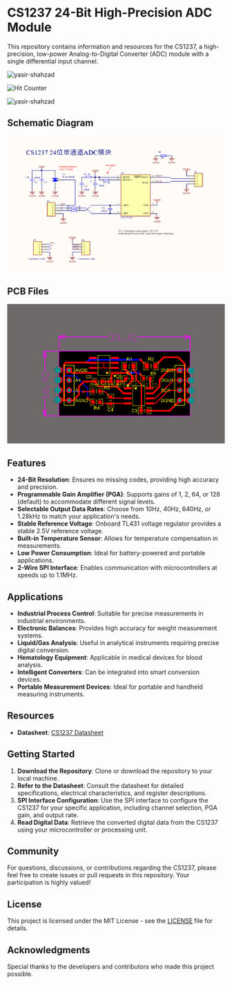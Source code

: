 # CS1237 24-Bit High-Precision ADC Module

This repository contains information and resources for the CS1237, a high-precision, low-power Analog-to-Digital Converter (ADC) module with a single differential input channel.

<p align="left"> <img src="https://komarev.com/ghpvc/?username=yasir-shahzad&label=Profile%20views&color=0e75b6&style=flat" alt="yasir-shahzad" /> </p>


![Hit Counter](https://visitor-badge.laobi.icu/badge?page_id=yasir-shahzad_SoftI2C)

<!DOCTYPE html>
<html lang="en">
<head>
    <meta charset="UTF-8">
    <meta name="viewport" content="width=device-width, initial-scale=1.0">
    <title>Projects - Yasir Shahzad</title>
</head>
<body>
    <!-- Other content -->
    <p align="left">
      <img src="https://komarev.com/ghpvc/?username=yasir-shahzad&label=Profile%20views&color=0e75b6&style=flat" alt="yasir-shahzad" />
    </p>
    <!-- Other content -->
</body>
</html>

## Schematic Diagram
![Schematic Diagram](https://github.com/yasir-shahzad/CS1237-24-Bit-ADC-Module/blob/master/Images/Schematic.png)

## PCB Files
![PCB Board](https://github.com/yasir-shahzad/CS1237-24-Bit-ADC-Module/blob/master/Images/PCB%20Board.png)

## Features

- **24-Bit Resolution**: Ensures no missing codes, providing high accuracy and precision.
- **Programmable Gain Amplifier (PGA)**: Supports gains of 1, 2, 64, or 128 (default) to accommodate different signal levels.
- **Selectable Output Data Rates**: Choose from 10Hz, 40Hz, 640Hz, or 1.28kHz to match your application's needs.
- **Stable Reference Voltage**: Onboard TL431 voltage regulator provides a stable 2.5V reference voltage.
- **Built-in Temperature Sensor**: Allows for temperature compensation in measurements.
- **Low Power Consumption**: Ideal for battery-powered and portable applications.
- **2-Wire SPI Interface**: Enables communication with microcontrollers at speeds up to 1.1MHz.

## Applications

- **Industrial Process Control**: Suitable for precise measurements in industrial environments.
- **Electronic Balances**: Provides high accuracy for weight measurement systems.
- **Liquid/Gas Analysis**: Useful in analytical instruments requiring precise digital conversion.
- **Hematology Equipment**: Applicable in medical devices for blood analysis.
- **Intelligent Converters**: Can be integrated into smart conversion devices.
- **Portable Measurement Devices**: Ideal for portable and handheld measuring instruments.

## Resources

- **Datasheet**: [CS1237 Datasheet](https://github.com/yasir-shahzad/CS1237-24-Bit-ADC-Module/blob/master/documents/cs1237_datasheet.pdf)

## Getting Started

1. **Download the Repository**: Clone or download the repository to your local machine.
2. **Refer to the Datasheet**: Consult the datasheet for detailed specifications, electrical characteristics, and register descriptions.
3. **SPI Interface Configuration**: Use the SPI interface to configure the CS1237 for your specific application, including channel selection, PGA gain, and output rate.
4. **Read Digital Data**: Retrieve the converted digital data from the CS1237 using your microcontroller or processing unit.

## Community

For questions, discussions, or contributions regarding the CS1237, please feel free to create issues or pull requests in this repository. Your participation is highly valued!

## License

This project is licensed under the MIT License - see the [LICENSE](LICENSE) file for details.

## Acknowledgments

Special thanks to the developers and contributors who made this project possible.
